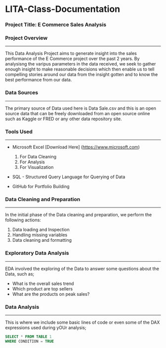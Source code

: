 # LITA-Class-Documentation

### Project Title: E Commerce Sales Analysis

### Project Overview
---
This Data Analysis Project aims to generate insight into the sales performance of the E Commerce project over the past 2 years. By analysisng the varipus parameters in the data received, we seek to gather enough insight to make reasonable decisions which then enable us to tell compelling stories around our data from the insight gotten and to know the best performance from our data.

### Data Sources
---
The primary source of Data used here is Data Sale.csv and this is an open source data that can be freely downloaded from an open source online such as Kaggle or FRED or any other data repository site.

### Tools Used
---
- Microsoft Excel [Download Here] (https://www.microsoft.com)
  1. For Data Cleaning
  2. For  Analysis
  3. For Visualization
     
- SQL - Structured Query Language for Querying of Data
- GitHub for Portfolio Building

### Data Cleaning and Preparation
---
In the initial phase of the Data cleaning and preparation, we perform the following actions:
1. Data loading and Inspection
2. Handling missing variables
3. Data cleaning and formatting

### Exploratory Data Analysis
---
EDA involved the exploring of the Data to answer some questions about the Data, such as;
- What is the overall sales trend
- Which product are top sellers
- What are the products on peak sales?

### Data Analysis
---
This is where we include some basic lines of code or even some of the DAX expressions used during yOUr analysis;

```SQL
SELECT * FROM TABLE 1
WHERE CONDITION = TRUE
```
